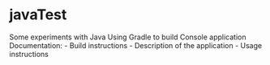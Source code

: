 # javaTest
Some experiments with Java
Using Gradle to build 
Console application
Documentation:
    - Build instructions
    - Description of the application
    - Usage instructions
